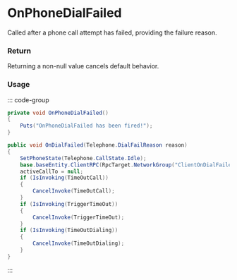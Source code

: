 <Badge type="danger" text="Carbon Compatible"/><Badge type="warning" text="Oxide Compatible"/>
# OnPhoneDialFailed
Called after a phone call attempt has failed, providing the failure reason.
### Return
Returning a non-null value cancels default behavior.

### Usage
::: code-group
```csharp [Example]
private void OnPhoneDialFailed()
{
	Puts("OnPhoneDialFailed has been fired!");
}
```
```csharp [Source — Assembly-CSharp @ PhoneController]
public void OnDialFailed(Telephone.DialFailReason reason)
{
	SetPhoneState(Telephone.CallState.Idle);
	base.baseEntity.ClientRPC(RpcTarget.NetworkGroup("ClientOnDialFailed"), (int)reason);
	activeCallTo = null;
	if (IsInvoking(TimeOutCall))
	{
		CancelInvoke(TimeOutCall);
	}
	if (IsInvoking(TriggerTimeOut))
	{
		CancelInvoke(TriggerTimeOut);
	}
	if (IsInvoking(TimeOutDialing))
	{
		CancelInvoke(TimeOutDialing);
	}
}

```
:::
